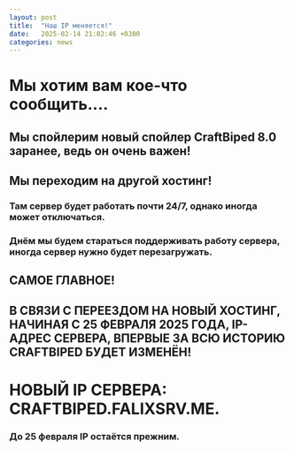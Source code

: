 ```yaml
---
layout: post
title:  "Наш IP меняется!"
date:   2025-02-14 21:02:46 +0300
categories: news
---
```

# Мы хотим вам кое-что сообщить....
## Мы спойлерим новый спойлер CraftBiped 8.0 заранее, ведь он очень важен!
## Мы переходим на другой хостинг! 
### Там сервер будет работать почти 24/7, однако иногда может отключаться.
### Днём мы будем стараться поддерживать работу сервера, иногда сервер нужно будет перезагружать.
## САМОЕ ГЛАВНОЕ!
## В СВЯЗИ С ПЕРЕЕЗДОМ НА НОВЫЙ ХОСТИНГ, НАЧИНАЯ С 25 ФЕВРАЛЯ 2025 ГОДА, IP-АДРЕС СЕРВЕРА, ВПЕРВЫЕ ЗА ВСЮ ИСТОРИЮ CRAFTBIPED БУДЕТ ИЗМЕНЁН!
# НОВЫЙ IP СЕРВЕРА: CRAFTBIPED.FALIXSRV.ME.
### До 25 февраля IP остаётся прежним.

